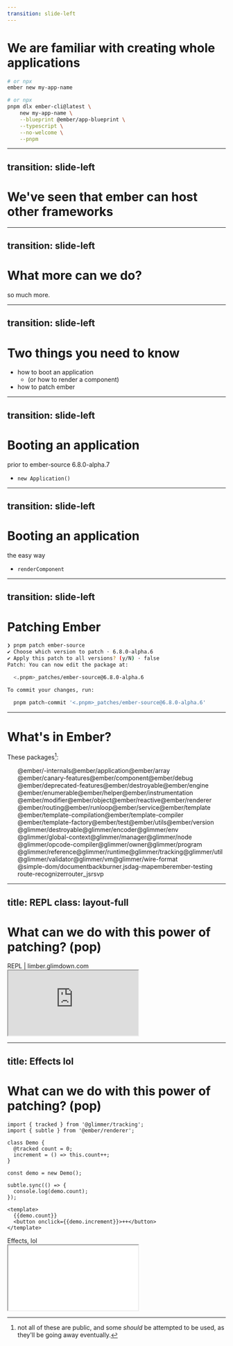 ```yaml
---
transition: slide-left
---
```


# We are familiar with creating whole applications 

<div class="large-code">

```bash 
# or npx
ember new my-app-name
```

```bash 
# or npx
pnpm dlx ember-cli@latest \
	new my-app-name \
	--blueprint @ember/app-blueprint \
	--typescript \
	--no-welcome \
	--pnpm
```

</div>

<!-- 
		This is what we're all familiar with.
[click] Some may refer to this as "ember new", but over time, 
you perhaps, like me, have [click] developed [click] some [click] preferences
-->



---
transition: slide-left
---

# We've seen that ember can host other frameworks


<!--

Yesterday Nick demonstrated how we can make other frameworks in Ember.


-->


---
transition: slide-left
---

# What more can we do?

so much more.



---
transition: slide-left
---

# Two things you need to know

- how to boot an application
  - (or how to render a component)
- how to patch ember 



---
transition: slide-left
---



# Booting an application

prior to ember-source 6.8.0-alpha.7

- `new Application()`


<!--
We don't always need new apis
-->

---
transition: slide-left
---

# Booting an application 

the easy way

- `renderComponent`

<!--

This is a new API, and is much simpler than the technique of making a whole application

-->

---
transition: slide-left
---


# Patching Ember

```bash
❯ pnpm patch ember-source
✔ Choose which version to patch · 6.8.0-alpha.6
✔ Apply this patch to all versions? (y/N) · false
Patch: You can now edit the package at:

  <.pnpm>_patches/ember-source@6.8.0-alpha.6

To commit your changes, run:

  pnpm patch-commit '<.pnpm>_patches/ember-source@6.8.0-alpha.6'

```

---

# What's in Ember?

These packages[^access-restricted]:

[^access-restricted]: not all of these are public, and some _should_ be attempted to be used, as they'll be going away eventually. 

<style>
  .wrapped-non-list {
	  ul {
		  display: flex;
		  flex-wrap: wrap;
		  li {
			  list-style: none;
		  }
	  }
  }
</style>

<div class="wrapped-non-list">

- @ember/-internals
- @ember/application
- @ember/array
- @ember/canary-features
- @ember/component
- @ember/debug
- @ember/deprecated-features
- @ember/destroyable
- @ember/engine
- @ember/enumerable
- @ember/helper
- @ember/instrumentation
- @ember/modifier
- @ember/object
- @ember/reactive
- @ember/renderer
- @ember/routing
- @ember/runloop
- @ember/service
- @ember/template
- @ember/template-compilation
- @ember/template-compiler
- @ember/template-factory
- @ember/test
- @ember/utils
- @ember/version
- @glimmer/destroyable
- @glimmer/encoder
- @glimmer/env
- @glimmer/global-context
- @glimmer/manager
- @glimmer/node
- @glimmer/opcode-compiler
- @glimmer/owner
- @glimmer/program
- @glimmer/reference
- @glimmer/runtime
- @glimmer/tracking
- @glimmer/util
- @glimmer/validator
- @glimmer/vm
- @glimmer/wire-format
- @simple-dom/document
- backburner.js
- dag-map
- ember
- ember-testing
- route-recognizer
- router_js
- rsvp

</div>

<!--

Quite a few.

-->

---
title: REPL
class: layout-full
---

# What can we do with this power of patching? (pop)

<div class="iframe-chrome">
	<div class="iframe-chrome-tab">
	  REPL | limber.glimdown.com
	</div>
	<iframe src="https://limber.glimdown.com/edit?c=JYWwDg9gTgLgBAYQuCA7Apq%2BAzKy4DkAAgOYA2oI6UA9AMbKQZYEDcAUKJLHAN5wwoAQzoBrdABM4AXzi58xcpWo1BI0cFQk27dnTJCAzobgAJdGTIQA6tDJT0ADxiYJJpCmbxe7OHCJqYpJwDACuWHAAvHAADBx%2BmnRQ6FQR0QAUAJRRAHwCABbAhgB0YREA1NEAjBy%2BcAA8LuAGLjl1fgCaEKFw%2BUIAbughFEFSMPlDAEahMDBocO18vONFpd1Y0rIwoOglun5%2B9dOz83Bo%2BsBikbzLhSWJyakwm20HBwgjoov1NMdzqK8GqoUmAWug2tJdE5uPAJOhsEJQmR4OZLDY7BIOEA&format=gjs&editor=60v&forceEditor=true"></iframe>
</div>		

<!--

This REPL here renders an ember app inside an ember app.

This is not an engine, because I needed the output side of the REPL to 
not share any app-wide state with the host application.

-->


---
title: Effects lol
---

# What can we do with this power of patching? (pop)


<div class="two-columns">

```gjs
import { tracked } from '@glimmer/tracking';
import { subtle } from '@ember/renderer';

class Demo {
  @tracked count = 0;
  increment = () => this.count++;
}

const demo = new Demo();

subtle.sync(() => {
  console.log(demo.count);
});

<template>
  {{demo.count}}
  <button onclick={{demo.increment}}>++</button>
</template>
```


<div class="iframe-chrome">
	<div class="iframe-chrome-tab">
	  Effects, lol 
	</div>
	<iframe src="/demos/effects/index.html"></iframe>
</div>		

</div>
